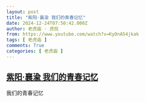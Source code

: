 ```yaml
---
layout: post
title: "紫阳·襄渝 我们的青春记忆"
date: 2024-12-24T07:50:42.000Z
author: 老虎庙 · 虎侃
from: https://www.youtube.com/watch?v=KyOnA54jkak
tags: [ 老虎庙 ]
comments: True
categories: [ 老虎庙 ]
---
```

<!--1735026642000-->
[紫阳·襄渝 我们的青春记忆](https://www.youtube.com/watch?v=KyOnA54jkak)
------

<div>
我们的青春记忆
</div>
